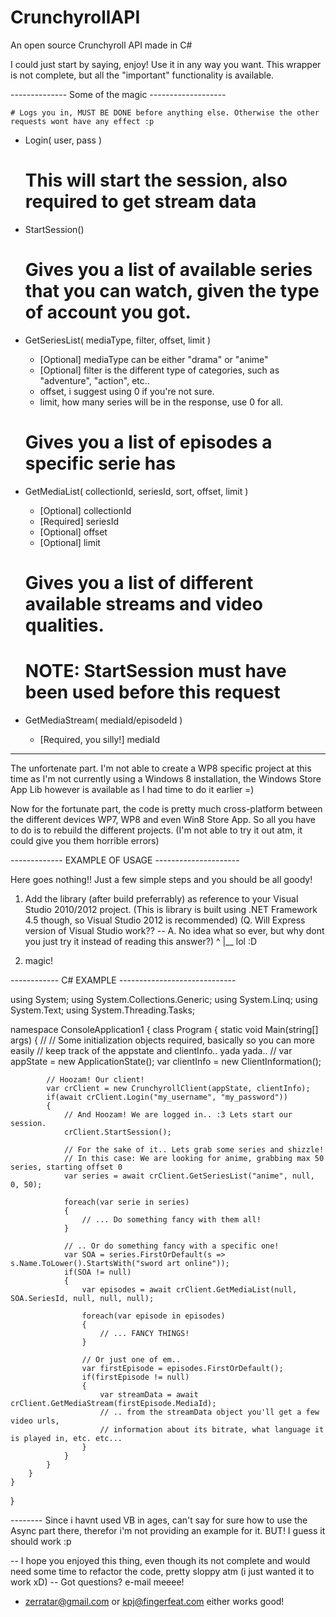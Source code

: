 CrunchyrollAPI
==============

An open source Crunchyroll API made in C#

 I could just start by saying, enjoy! Use it in any way you want.
 This wrapper is not complete, but all the "important" functionality
 is available. 

 -------------- Some of the magic -------------------
  
    # Logs you in, MUST BE DONE before anything else. Otherwise the other requests wont have any effect :p
  * Login( user, pass )

    # This will start the session, also required to get stream data
  * StartSession()

    # Gives you a list of available series that you can watch, given the type of account you got.
  * GetSeriesList( mediaType, filter, offset, limit )
    - [Optional] mediaType can be either "drama" or "anime"
    - [Optional] filter is the different type of categories, such as "adventure", "action", etc.. 
    - offset, i suggest using 0 if you're not sure.
    - limit, how many series will be in the response, use 0 for all.

    # Gives you a list of episodes a specific serie has
  * GetMediaList( collectionId, seriesId, sort, offset, limit )
    - [Optional] collectionId
    - [Required] seriesId
    - [Optional] offset
    - [Optional] limit

    # Gives you a list of different available streams and video qualities.
    # NOTE: StartSession must have been used before this request
  * GetMediaStream( mediaId/episodeId )
    - [Required, you silly!] mediaId

 ----------------------------------------------------

 The unfortenate part. I'm not able to create a WP8 specific project at this time as I'm not currently
 using a Windows 8 installation, the Windows Store App Lib however is available as I had time to do it earlier =)
 
 Now for the fortunate part,
 the code is pretty much cross-platform between the different devices WP7, WP8 and even Win8 Store App. 
 So all you have to do is to rebuild the different projects. (I'm not able to try it out atm, it could give you them horrible errors)

 ------------- EXAMPLE OF USAGE ---------------------
  
  Here goes nothing!!
  Just a few simple steps and you should be all goody!
  
  1. Add the library (after build preferrably) as reference to your Visual Studio 2010/2012 project. (This is library is built using .NET Framework 4.5 though, so Visual Studio 2012 is recommended)
     (Q. Will Express version of Visual Studio work?? -- A. No idea what so ever, but why dont you just try it instead of reading this answer?)
	^
	|__ lol :D

  2. magic!
 
 ------------ C# EXAMPLE -----------------------------   

using System;
using System.Collections.Generic;
using System.Linq;
using System.Text;
using System.Threading.Tasks;

namespace ConsoleApplication1
{
    class Program
    {
        static void Main(string[] args)
        {
            //
            // Some initialization objects required, basically so you can more easily
            // keep track of the appstate and clientInfo.. yada yada..
            //
            var appState = new ApplicationState();
            var clientInfo = new ClientInformation();

            // Hoozam! Our client!
            var crClient = new CrunchyrollClient(appState, clientInfo);
            if(await crClient.Login("my_username", "my_password"))
            {                
                // And Hoozam! We are logged in.. :3 Lets start our session.                
                crClient.StartSession();
                
                // For the sake of it.. Lets grab some series and shizzle!
                // In this case: We are looking for anime, grabbing max 50 series, starting offset 0
                var series = await crClient.GetSeriesList("anime", null, 0, 50);

                foreach(var serie in series)
                {
                    // ... Do something fancy with them all!
                }

                // .. Or do something fancy with a specific one!
                var SOA = series.FirstOrDefault(s => s.Name.ToLower().StartsWith("sword art online"));
                if(SOA != null)
                {
                    var episodes = await crClient.GetMediaList(null, SOA.SeriesId, null, null, null);

                    foreach(var episode in episodes)
                    {
                        // ... FANCY THINGS!
                    }

                    // Or just one of em..
                    var firstEpisode = episodes.FirstOrDefault();
                    if(firstEpisode != null)
                    {
                        var streamData = await crClient.GetMediaStream(firstEpisode.MediaId);
                        // .. from the streamData object you'll get a few video urls, 
                        // information about its bitrate, what language it is played in, etc. etc...
                    }
                }
            }
        }
    }
}
 
 -------- Since i havnt used VB in ages, can't say for sure how to use the Async part there, therefor i'm not providing an example for it. BUT! I guess it should work :p


 -- I hope you enjoyed this thing, even though its not complete and would need some time to refactor the code, pretty sloppy atm (i just wanted it to work xD)
 -- Got questions? e-mail meeee! 
  - zerratar@gmail.com or kpj@fingerfeat.com either works good!
